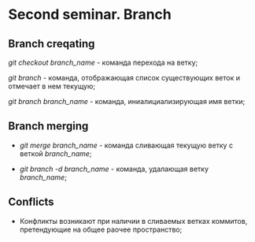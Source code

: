 # Second seminar. Branch

## Branch creqating

*git checkout branch_name* - команда перехода на ветку;
 
 *git branch* - команда, отображающая список существующих веток и отмечает в нем текущую;

*git branch branch_name* - команда, иниалициализирующая имя ветки;

## Branch merging

* *git merge branch_name* - команда сливающая текущую ветку с веткой *branch_name*;

* *git branch -d branch_name* - команда, удалающая ветку *branch_name*;

## Conflicts

* Конфликты возникают при наличии в сливаемых ветках коммитов, претендующие на общее раочее пространство;
